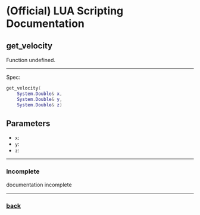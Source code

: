 
# (Official) LUA Scripting Documentation

## get_velocity

Function undefined.

___

Spec:

```lua
get_velocity(
	System.Double& x,
	System.Double& y,
	System.Double& z)
```

## Parameters

- `x`: 
- `y`: 
- `z`: 

___

### Incomplete

documentation incomplete

___

### [back](../getters)
